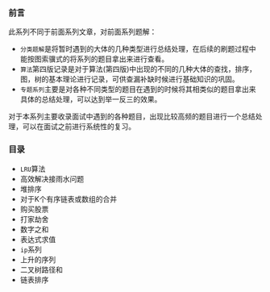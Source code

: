 ###  前言

此系列不同于前面系列文章，对前面系列题解：

* `分类题解`是将暂时遇到的大体的几种类型进行总结处理，在后续的刷题过程中能按图索骥式的将系列的题目拿出来进行查看。
* `算法`第四版记录是对于算法(第四版)中出现的不同的几种大体的查找，排序，图，树的基本理论进行记录，可供查漏补缺时候进行基础知识的巩固。
* `专题系列`主要是对各种不同类型的题目在遇到的时候将其相类似的题目拿出来具体的总结处理，可以达到举一反三的效果。

对于本系列主要收录面试中遇到的各种题目，出现比较高频的题目进行一个总结处理，可以在面试之前进行系统性的复习。



###  目录

* `LRU`算法
* 高效解决接雨水问题
* 堆排序
* 对于K个有序链表或数组的合并
* 购买股票
* 打家劫舍
* 数字之和
* 表达式求值
* `ip`系列
* 上升的序列
* 二叉树路径和
* 链表排序